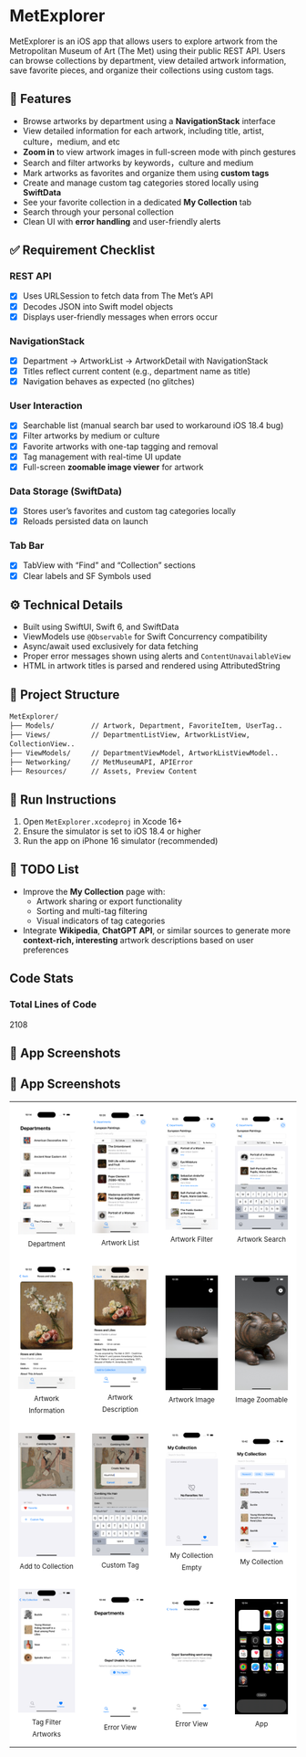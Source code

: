 # MetExplorer

  MetExplorer is an iOS app that allows users to explore artwork from the Metropolitan Museum of Art (The Met) using their public REST API. Users can browse collections by department, view detailed artwork information, save favorite pieces, and organize their collections using custom tags.

  ## 📱 Features

  - Browse artworks by department using a **NavigationStack** interface
  - View detailed information for each artwork, including title, artist, culture，medium, and etc
  - **Zoom in** to view artwork images in full-screen mode with pinch gestures
  - Search and filter artworks by keywords，culture and medium
  - Mark artworks as favorites and organize them using **custom tags**
  - Create and manage custom tag categories stored locally using **SwiftData**
  - See your favorite collection in a dedicated **My Collection** tab
  - Search through your personal collection
  - Clean UI with **error handling** and user-friendly alerts

  ## ✅ Requirement Checklist

  ### REST API 
  - [x] Uses URLSession to fetch data from The Met’s API
  - [x] Decodes JSON into Swift model objects
  - [x] Displays user-friendly messages when errors occur

  ### NavigationStack
  - [x] Department → ArtworkList → ArtworkDetail with NavigationStack
  - [x] Titles reflect current content (e.g., department name as title)
  - [x] Navigation behaves as expected (no glitches)

  ### User Interaction 
  - [x] Searchable list (manual search bar used to workaround iOS 18.4 bug)
  - [x] Filter artworks by medium or culture
  - [x] Favorite artworks with one-tap tagging and removal
  - [x] Tag management with real-time UI update
  - [x] Full-screen **zoomable image viewer** for artwork

  ### Data Storage (SwiftData) 
  - [x] Stores user’s favorites and custom tag categories locally
  - [x] Reloads persisted data on launch

  ### Tab Bar 
  - [x] TabView with “Find” and “Collection” sections
  - [x] Clear labels and SF Symbols used

  ## ⚙️ Technical Details
  - Built using SwiftUI, Swift 6, and SwiftData
  - ViewModels use `@Observable` for Swift Concurrency compatibility
  - Async/await used exclusively for data fetching
  - Proper error messages shown using alerts and `ContentUnavailableView`
  - HTML in artwork titles is parsed and rendered using AttributedString

  ## 📁 Project Structure
  ```
  MetExplorer/
  ├── Models/         // Artwork, Department, FavoriteItem, UserTag..
  ├── Views/          // DepartmentListView, ArtworkListView, CollectionView..
  ├── ViewModels/     // DepartmentViewModel, ArtworkListViewModel..
  ├── Networking/     // MetMuseumAPI, APIError
  ├── Resources/      // Assets, Preview Content
  ```

  ## 🚀 Run Instructions
  1. Open `MetExplorer.xcodeproj` in Xcode 16+
  2. Ensure the simulator is set to iOS 18.4 or higher
  3. Run the app on iPhone 16 simulator (recommended)

  ## 🧭 TODO List
  - Improve the **My Collection** page with:
    - Artwork sharing or export functionality
    - Sorting and multi-tag filtering
    - Visual indicators of tag categories
  - Integrate **Wikipedia**, **ChatGPT API**, or similar sources to generate more **context-rich, interesting** artwork descriptions based on user preferences

  ## Code Stats
  ### Total Lines of Code
  2108

## 📸 App Screenshots

## 📸 App Screenshots

<table>
  <tr>
    <td align="center" style="padding:15px; background:#ffffff">
      <img src="Screenshots/Department.png" width="200px"/><br/>
      <sub>Department</sub>
    </td>
    <td align="center" style="padding:15px; background:#ffffff">
      <img src="Screenshots/Artwork List.png" width="200px"/><br/>
      <sub>Artwork List</sub>
    </td>
    <td align="center" style="padding:15px; background:#ffffff">
      <img src="Screenshots/Artwork Filter.png" width="200px"/><br/>
      <sub>Artwork Filter</sub>
    </td>
    <td align="center" style="padding:15px; background:#ffffff">
      <img src="Screenshots/Artwork Search.png" width="200px"/><br/>
      <sub>Artwork Search</sub>
    </td>
  </tr>
  <tr>
    <td align="center" style="padding:15px; background:#ffffff">
      <img src="Screenshots/Artwork Detail 1.png" width="200px"/><br/>
      <sub>Artwork Information</sub>
    </td>
    <td align="center" style="padding:15px; background:#ffffff">
      <img src="Screenshots/Artwork Detail 2.png" width="200px"/><br/>
      <sub>Artwork Description</sub>
    </td>
    <td align="center" style="padding:15px; background:#ffffff">
      <img src="Screenshots/Artwork Detail 3.png" width="200px"/><br/>
      <sub>Artwork Image</sub>
    </td>
    <td align="center" style="padding:15px; background:#ffffff">
      <img src="Screenshots/Artwork Detail 4.png" width="200px"/><br/>
      <sub>Image Zoomable</sub>
    </td>
  </tr>
  <tr>
    <td align="center" style="padding:15px; background:#ffffff">
      <img src="Screenshots/Add to Collection.png" width="200px"/><br/>
      <sub>Add to Collection</sub>
    </td>
    <td align="center" style="padding:15px; background:#ffffff">
      <img src="Screenshots/Custom Tag.png" width="200px"/><br/>
      <sub>Custom Tag</sub>
    </td>
    <td align="center" style="padding:15px; background:#ffffff">
      <img src="Screenshots/Collection Without Artwork.png" width="200px"/><br/>
      <sub>My Collection Empty</sub>
    </td>
    <td align="center" style="padding:15px; background:#ffffff">
      <img src="Screenshots/Collection.png" width="200px"/><br/>
      <sub>My Collection</sub>
    </td>
  </tr>
  <tr>
    <td align="center" style="padding:15px; background:#ffffff">
      <img src="Screenshots/Tag Artworks.png" width="200px"/><br/>
      <sub>Tag Filter Artworks</sub>
    </td>
    <td align="center" style="padding:15px; background:#ffffff">
      <img src="Screenshots/Error Handle 1.png" width="200px"/><br/>
      <sub>Error View</sub>
    </td>
    <td align="center" style="padding:15px; background:#ffffff">
      <img src="Screenshots/Error Handle 2.png" width="200px"/><br/>
      <sub>Error View</sub>
    </td>
    <td align="center" style="padding:15px; background:#ffffff">
      <img src="Screenshots/App.png" width="200px"/><br/>
      <sub>App</sub>
    </td>
  </tr>
</table>
